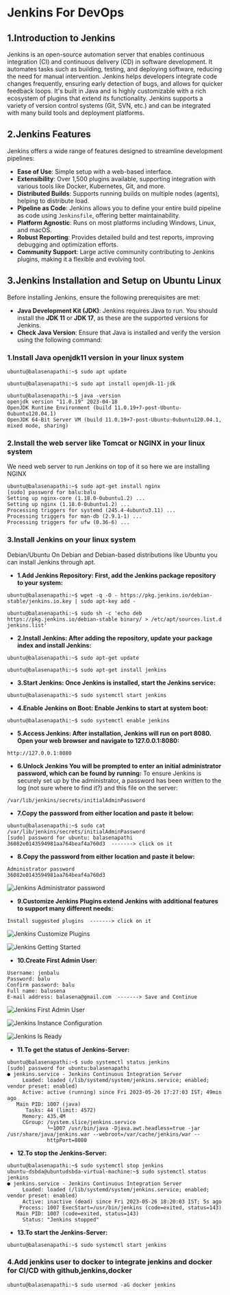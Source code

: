 # Jenkins For DevOps

## 1.Introduction to Jenkins
Jenkins is an open-source automation server that enables continuous integration (CI) and continuous delivery (CD) in 
software development. It automates tasks such as building, testing, and deploying software, reducing the need for manual
intervention. Jenkins helps developers integrate code changes frequently, ensuring early detection of bugs, and allows 
for quicker feedback loops. It's built in Java and is highly customizable with a rich ecosystem of plugins that extend 
its functionality. Jenkins supports a variety of version control systems (Git, SVN, etc.) and can be integrated with many
build tools and deployment platforms.

## 2.Jenkins Features
Jenkins offers a wide range of features designed to streamline development pipelines:

- **Ease of Use**: Simple setup with a web-based interface.
- **Extensibility**: Over 1,500 plugins available, supporting integration with various tools like Docker, Kubernetes, Git, and more.
- **Distributed Builds**: Supports running builds on multiple nodes (agents), helping to distribute load.
- **Pipeline as Code**: Jenkins allows you to define your entire build pipeline as code using `Jenkinsfile`, offering better maintainability.
- **Platform Agnostic**: Runs on most platforms including Windows, Linux, and macOS.
- **Robust Reporting**: Provides detailed build and test reports, improving debugging and optimization efforts.
- **Community Support**: Large active community contributing to Jenkins plugins, making it a flexible and evolving tool.

## 3.Jenkins Installation and Setup on Ubuntu Linux
Before installing Jenkins, ensure the following prerequisites are met:

- **Java Development Kit (JDK)**: Jenkins requires Java to run. You should install the **JDK 11** or **JDK 17**, as these are the supported versions for Jenkins.
- **Check Java Version**: Ensure that Java is installed and verify the version using the following command:

### 1.Install Java openjdk11 version in your linux system
```
ubuntu@balasenapathi:~$ sudo apt update

ubuntu@balasenapathi:~$ sudo apt install openjdk-11-jdk

ubuntu@balasenapathi:~$ java -version
openjdk version "11.0.19" 2023-04-18
OpenJDK Runtime Environment (build 11.0.19+7-post-Ubuntu-0ubuntu120.04.1)
OpenJDK 64-Bit Server VM (build 11.0.19+7-post-Ubuntu-0ubuntu120.04.1, mixed mode, sharing)
```
### 2.Install the web server like Tomcat or NGINX in your linux system
We need web server to run Jenkins on top of it so here we are installing NGINX
```
ubuntu@balasenapathi:~$ sudo apt-get install nginx
[sudo] password for balu:balu
Setting up nginx-core (1.18.0-0ubuntu1.2) ...
Setting up nginx (1.18.0-0ubuntu1.2) ...
Processing triggers for systemd (245.4-4ubuntu3.11) ...
Processing triggers for man-db (2.9.1-1) ...
Processing triggers for ufw (0.36-6) ...
```
### 3.Install Jenkins on your linux system
Debian/Ubuntu
On Debian and Debian-based distributions like Ubuntu you can install Jenkins through apt.

- **1.Add Jenkins Repository: First, add the Jenkins package repository to your system:**
```
ubuntu@balasenapathi:~$ wget -q -O - https://pkg.jenkins.io/debian-stable/jenkins.io.key | sudo apt-key add -

ubuntu@balasenapathi:~$ sudo sh -c 'echo deb https://pkg.jenkins.io/debian-stable binary/ > /etc/apt/sources.list.d jenkins.list'
```
- **2.Install Jenkins: After adding the repository, update your package index and install Jenkins:**
```
ubuntu@balasenapathi:~$ sudo apt-get update

ubuntu@balasenapathi:~$ sudo apt-get install jenkins 
```
- **3.Start Jenkins: Once Jenkins is installed, start the Jenkins service:**
```
ubuntu@balasenapathi:~$ sudo systemctl start jenkins
```
- **4.Enable Jenkins on Boot: Enable Jenkins to start at system boot:**
```
ubuntu@balasenapathi:~$ sudo systemctl enable jenkins
```
- **5.Access Jenkins: After installation, Jenkins will run on port 8080. Open your web browser and navigate to 127.0.0.1:8080:**
```
http://127.0.0.1:8080
```
- **6.Unlock Jenkins You will be prompted to enter an initial administrator password, which can be found by running:**
To ensure Jenkins is securely set up by the administrator, a password has been written to the log (not sure where to find it?) 
and this file on the server:
```
/var/lib/jenkins/secrets/initialAdminPassword
```
- **7.Copy the password from either location and paste it below:**
```
ubuntu@balasenapathi:~$ sudo cat /var/lib/jenkins/secrets/initialAdminPassword
[sudo] password for ubuntu: balasenapathi
36082e0143594981aa764beaf4a760d3  -------> click on it
```
- **8.Copy the password from either location and paste it below:**
```
Administrator password
36082e0143594981aa764beaf4a760d3 
```
![Jenkins Administrator password](https://github.com/balusena/jenkins-for-devops/blob/main/Jenkins%20Introduction%20and%20Setup/jenkins-config-1.png)

- **9.Customize Jenkins Plugins extend Jenkins with additional features to support many different needs:**
```
Install suggested plugins  -------> click on it
```
![Jenkins Customize Plugins](https://github.com/balusena/jenkins-for-devops/blob/main/Jenkins%20Introduction%20and%20Setup/jenkins-config-2.png)

![Jenkins Getting Started](https://github.com/balusena/jenkins-for-devops/blob/main/Jenkins%20Introduction%20and%20Setup/jenkins-config-3.png)

- **10.Create First Admin User:**
```
Username: jenbalu
Password: balu	
Confirm password: balu	
Full name: balusena	
E-mail address: balasena@gmail.com  -------> Save and Continue
```
![Jenkins First Admin User](https://github.com/balusena/jenkins-for-devops/blob/main/Jenkins%20Introduction%20and%20Setup/jenkins-config-4.png)

![Jenkins Instance Configuration](https://github.com/balusena/jenkins-for-devops/blob/main/Jenkins%20Introduction%20and%20Setup/jenkins-config-5.png)

![Jenkins Is Ready ](https://github.com/balusena/jenkins-for-devops/blob/main/Jenkins%20Introduction%20and%20Setup/jenkins-config-6.png)

- **11.To get the status of Jenkins-Server:**
```
ubuntu@balasenapathi:~$ sudo systemctl status jenkins
[sudo] password for ubuntu:balasenapathi 
● jenkins.service - Jenkins Continuous Integration Server
     Loaded: loaded (/lib/systemd/system/jenkins.service; enabled; vendor preset: enabled)
     Active: active (running) since Fri 2023-05-26 17:27:03 IST; 49min ago
   Main PID: 1007 (java)
      Tasks: 44 (limit: 4572)
     Memory: 435.4M
     CGroup: /system.slice/jenkins.service
             └─1007 /usr/bin/java -Djava.awt.headless=true -jar /usr/share/java/jenkins.war --webroot=/var/cache/jenkins/war --
             httpPort=8080
```
- **12.To stop the Jenkins-Server:**
```
ubuntu@balasenapathi:~$ sudo systemctl stop jenkins
ubuntu-dsbda@ubuntudsbda-virtual-machine:~$ sudo systemctl status jenkins
● jenkins.service - Jenkins Continuous Integration Server
     Loaded: loaded (/lib/systemd/system/jenkins.service; enabled; vendor preset: enabled)
     Active: inactive (dead) since Fri 2023-05-26 18:20:03 IST; 5s ago
    Process: 1007 ExecStart=/usr/bin/jenkins (code=exited, status=143)
   Main PID: 1007 (code=exited, status=143)
     Status: "Jenkins stopped"
```
- **13.To start the Jenkins-Server:**
```
ubuntu@balasenapathi:~$ sudo systemctl start jenkins
```
### 4.Add jenkins user to docker to integrate jenkins and docker for CI/CD with github,jenkins,docker
```
ubuntu@balasenapathi:~$ sudo usermod -aG docker jenkins
```



